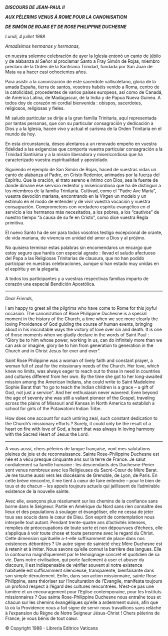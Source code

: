 ***DISCOURS DE JEAN-PAUL II***

***AUX PÈLERINS VENUS À ROME POUR LA CANONISATION***

***DE SIMÓN DE ROJAS ET DE ROSE PHILIPPINE DUCHESNE***

*Lundi, 4 juillet 1988*

*Amadísimos hermanos y hermanas,*

en nuestra solemne celebración de ayer la Iglesia entonó un canto de júbilo y de alabanza al Señor al proclamar Santo a Fray Simón de Rojas, miembro preclaro de la Orden de la Santísima Trinidad, fundada por San Juan de Mata va a hacer casi ochocientos años.

Para asistir a la canonización de este sacerdote vallisoletano, gloria de la amada España, tierra de santos, vosotros habéis venido a Roma, centro de la catolicidad, procedentes de varios países europeos, así como de Canadá, de América Latina, de Madagascar, de la India y de Papua Nueva Guinea. A todos doy de corazón mi cordial bienvenida : obispos, sacerdotes, religiosos, religiosas y fieles.

Mi saludo particular se dirije a la gran familia Trinitaria, aquí representada por tantas personas, que con su particular consagración y dedicación a Dios y a la Iglesia, hacen vivo y actual el carisma de la Orden Trinitaria en el mundo de hoy.

En esta circunstancia, deseo alentaros a un renovado empeño en vuestra fidelidad a las exigencias que comporta vuestra particular consagración a la Trinidad Santísima y a la misión liberadora y misericordiosa que ha caracterizado vuestra espiritualidad y apostolado.

Siguiendo el ejemplo de San Simón de Rojas, haced de vuestras vidas un canto de alabanza al Padre, en Cristo Redentor, animados por la fuerza del Espíritu. Que la oración, el trato sereno e íntimo con Dios, sea la fuente de donde dimane ese servicio redentor y misericordioso que ha de distinguir a los miembros de la familia Trinitaria. Cultivad, como el “Padre Ave María”, vuestra devoción mariana, encontrando en la Virgen un modelo y un estímulo en el modo de entender y de vivir vuestra vocación y vuestra consagración. Comprometeos con verdadero espíritu evangélico en el servicio a los hermanos más necesitados, a los pobres, a los “cautivos” de nuestro tiempo “a causa de su fe en Cristo”, como dice vuestra Regla primitiva.

El nuevo Santo ha de ser para todos vosotros testigo excepcional de orante, de vida mariana, de vivencia en unidad del amor a Dios y al prójimo.

No quisiera terminar estas palabras sin encomendaros un encargo que estoy seguro que haréis con especial agrado : llevad el saludo afectuoso del Papa a las Religiosas Trinitarias de clausura, que no han podido participar en nuestras celebraciones, aunque sí han estado muy unidas en el espíritu y en la plegaria.

A todos los participantes y a vuestras respectivas familias imparto de corazón una especial Bendición Apostólica.

* * *

*Dear Friends,*

I am happy to greet all the pilgrims who have come to Rome for this joyful occasion. The canonization of Rose Philippine Duchesne is a special moment in the history of the Church, a time when we see more clearly the loving Providence of God guiding the course of human events, bringing about in his inscrutable ways the victory of love over sin and death. It is one of those moments when we gladly declare in the words of Saint Paul : “Glory be to him whose power, working in us, can do infinitely more than we can ask or imagine, glory be to him from generation to generation in the Church and in Christ Jesus for ever and ever”.

Saint Rose Philippine was a woman of lively faith and constant prayer, a woman full of zeal for the missionary needs of the Church. Her love, which knew no limits, was always eager to reach out to those in need in countries and cultures different from her own. By the time she got to her long-awaited mission among the American Indians, she could write to Saint Madeleine Sophie Barat that “to go to teach the Indian children is a grace – a gift of God, not just a service”. And her enthusiasm never wavered. Even beyond the age of seventy she was still a valiant pioneer of the Gospel, traveling across the plains of Missouri and Kansas in North America to establish a school for girls of the Potawatomi Indian Tribe.

How does one account for such untiring zeal, such constant dedication to the Church’s missionary efforts ? Surely, it could only be the result of a heart on fire with love of God, a heart that was always in loving harmony with the Sacred Heart of Jesus the Lord.

* * *

A vous aussi, chers pèlerins de langue française, vont mes salutations pleines de joie et de reconnaissance. Sainte Rose-Philippine Duchesne est née et a vécu presque cinquante ans sur la terre de France. Je salut cordialement sa famille humaine : les descendants des Duchesne-Perier sont venus nombreux avec les Religieuses du Sacré-Cœur de Mère Barat. Je me tourne aussi vers les diocésains de Grenoble, de Lyon, de Paris. En cette brève rencontre, il me tient à cœur de faire entendre – pour le bien de tous et de chacun – les appels toujours actuels qui jaillissent de l’admirable existence de la nouvelle sainte.

Avec elle, avançons plus résolument sur les chemins de la confiance sans borne dans le Seigneur. Partie en Amérique du Nord sans rien connaître des lieux et des populations à soulager et évangéliser, elle ne cessa de jeter tous ses soucis dans le cœur de Dieu. Son esprit de contemplation nous interpelle tout autant. Pendant trente-quatre ans d’activités intenses, remplies de préoccupations de toute sorte et non dépourvues d’échecs, elle s’appliqua à voir toute chose et toute personne avec le regard du Christ. Cette dimension spirituelle a-t-elle suffisamment de place dans nos existences débordées ? Un autre signe de sainteté chez Mère Duchesne est à retenir et à imiter. Nous savons qu’elle connut la barrière des langues. Elle la contourna magnifiquement par le témoignage concret et quotidien de sa vie. Dans notre civilisation, qui porte facilement à user et abuser du discours, il est indispensable de vérifier souvent si notre existence habituelle est suffisamment silencieuse, transparente, bienfaisante dans son simple déroulement. Enfin, dans son action missionnaire, sainte Rose-Philippine, sans théoriser sur l’inculturation de l’Evangile, manifesta toujours un profond respect à l’égard des cultures rencontrées. N’est-ce pas une lumière et un encouragement pour l’Eglise contemporaine, pour les Instituts missionnaires ? Que sainte Rose-Philippine Duchesne nous entraîne tous et chacun sur les chemins évangéliques qu’elle a ardemment suivis, afin que là où la Providence nous a fait signe de servir nous travaillions sans relâche à l’expansion du Règne de Notre Seigneur Jésus-Christ ! Chers pèlerins de France, je vous bénis de tout cœur.

© Copyright 1988 - Libreria Editrice Vaticana